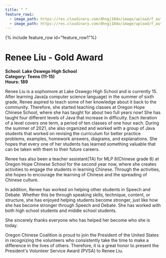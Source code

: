 ```yaml
---
title: " "
feature_row1:
  - image_path: https://res.cloudinary.com/dhngj18do/image/upload/f_auto,q_auto/v1/images/pvsa/2021_Renee_Liu
  - image_path: https://res.cloudinary.com/dhngj18do/image/upload/f_auto,q_auto/v1/images/activities/year_2021
---
```


{% include feature_row id="feature_row1"%}

# Renee Liu - Gold Award

**School: Lake Oswego High School**  
**Category: Teens (11-15)**  
**Hours: 189**  

Renee Liu is a sophomore at Lake Oswego High School and is currently 15. After learning Java(a computer science language) in the summer of sixth grade, Renee aspired to teach some of her knowledge about it back to the community. Therefore, she started teaching classes at Oregon Hope Chinese School, where she has taught for about two full years now! She has taught four different levels of Java that increase in difficulty. Each iteration of a level covers one term, a period of ten classes of one hour each. During the summer of 2021, she also organized and worked with a group of Java students that worked on revising the curriculum for better practice problems, examples, homework answers, diagrams, and explanations. She hopes that every one of her students has learned something valuable that can be taken with them to their future careers.

Renee has also been a teacher assistant(TA) for MLP 8(Chinese grade 8) at Oregon Hope Chinese School for the second year now, where she creates activities to engage the students in learning Chinese. Through the activities, she hopes to encourage the learning of Chinese and the spreading of Chinese culture.

In addition, Renee has worked on helping other students in Speech and Debate. Whether this be through speaking skills, technique, content, or structure, she has enjoyed helping students become stronger, just like how she has become stronger through Speech and Debate. She has worked with both high school students and middle school students.

She sincerely thanks everyone who has helped her become who she is today.

Oregon Chinese Coalition is proud to join the President of the United States in recognizing the volunteers who consistently take the time to make a difference in the lives of others. Therefore, it is a great honor to present the President's Volunteer Service Award (PVSA) to Renee Liu.
